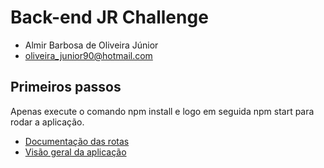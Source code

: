 # Back-end JR Challenge #

- Almir Barbosa de Oliveira Júnior
- oliveira_junior90@hotmail.com

## Primeiros passos

Apenas execute o comando npm install e logo em seguida npm start para rodar a aplicação.

- [Documentação das rotas](rotas.md)
- [Visão geral da aplicação](comments.md)

